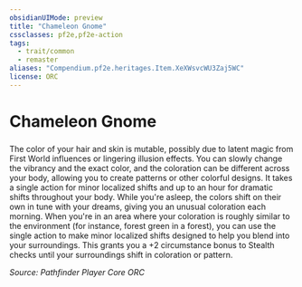 ```yaml
---
obsidianUIMode: preview
title: "Chameleon Gnome"
cssclasses: pf2e,pf2e-action
tags:
  - trait/common
  - remaster
aliases: "Compendium.pf2e.heritages.Item.XeXWsvcWU3Zaj5WC"
license: ORC
---
```

# Chameleon Gnome

### 






The color of your hair and skin is mutable, possibly due to latent magic from First World influences or lingering illusion effects. You can slowly change the vibrancy and the exact color, and the coloration can be different across your body, allowing you to create patterns or other colorful designs. It takes a single action for minor localized shifts and up to an hour for dramatic shifts throughout your body. While you're asleep, the colors shift on their own in tune with your dreams, giving you an unusual coloration each morning. When you're in an area where your coloration is roughly similar to the environment (for instance, forest green in a forest), you can use the single action to make minor localized shifts designed to help you blend into your surroundings. This grants you a +2 circumstance bonus to Stealth checks until your surroundings shift in coloration or pattern.

*Source: Pathfinder Player Core*
*ORC*